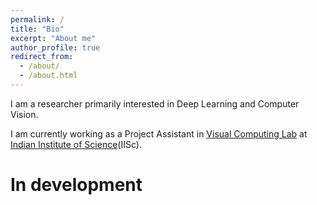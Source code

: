 ```yaml
---
permalink: /
title: "Bio"
excerpt: "About me"
author_profile: true
redirect_from: 
  - /about/
  - /about.html
---
```


I am a researcher primarily interested in Deep Learning and Computer Vision.

I am currently working as a Project Assistant in [Visual Computing Lab](http://visual-computing.in/home/) at [Indian Institute of Science](https://www.iisc.ac.in/)(IISc).


In development
======
